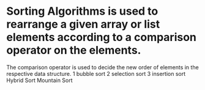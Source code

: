 # Sorting Algorithms is used to rearrange a given array or list elements according to a comparison operator on the elements. 
The comparison operator is used to decide the new order of elements in the respective data structure. 
1 bubble sort
2 selection sort 
3 insertion sort
Hybrid Sort 
Mountain Sort
